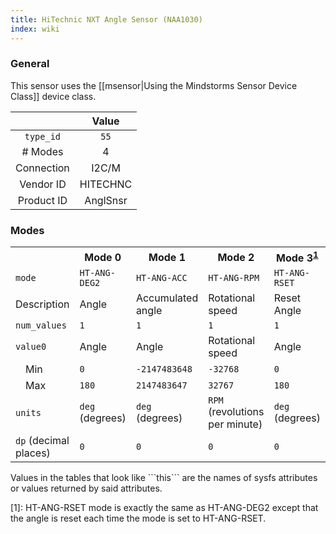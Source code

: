 ```yaml
---
title: HiTechnic NXT Angle Sensor (NAA1030)
index: wiki
---
```


### General

This sensor uses the [[msensor|Using the Mindstorms Sensor Device Class]] device class.

|              | Value    |
|:------------:|:--------:|
|```type_id``` | ```55``` |
| # Modes      | 4        |
| Connection   | I2C/M    |
| Vendor ID    | HITECHNC |
| Product ID   | AnglSnsr |

### Modes

<table>
  <tr>
    <th>
    <th>Mode 0
    <th>Mode 1
    <th>Mode 2
    <th>Mode 3<sup><a href="#wiki-note1">1</a></sup>
  <tr>
    <td><code>mode</code>
    <td><code>HT-ANG-DEG2</code>
    <td><code>HT-ANG-ACC</code>
    <td><code>HT-ANG-RPM</code>
    <td><code>HT-ANG-RSET</code>
  <tr>
    <td>Description
    <td>Angle
    <td>Accumulated angle
    <td>Rotational speed
    <td>Reset Angle
  <tr>
    <td><code>num_values</code>
    <td><code>1</code>
    <td><code>1</code>
    <td><code>1</code>
    <td><code>1</code>
  <tr>
    <td><code>value0</code>
    <td>Angle
    <td>Angle
    <td>Rotational speed
    <td>Angle
  <tr>
    <td>&emsp;Min
    <td><code>0</code>
    <td><code>-2147483648</code>
    <td><code>-32768</code>
    <td><code>0</code>
  <tr>
    <td>&emsp;Max
    <td><code>180</code>
    <td><code>2147483647</code>
    <td><code>32767</code>
    <td><code>180</code>
  <tr>
    <td><code>units</code>
    <td><code>deg</code> (degrees)
    <td><code>deg</code> (degrees)
    <td><code>RPM</code> (revolutions per minute)
    <td><code>deg</code> (degrees)
  <tr>
    <td><code>dp</code> (decimal places)
    <td><code>0</code>
    <td><code>0</code>
    <td><code>0</code>
    <td><code>0</code>
</table>
Values in the tables that look like ```this``` are the names of sysfs attributes or values returned by said attributes.

<a name="note1" />[1]: HT-ANG-RSET mode is exactly the same as HT-ANG-DEG2 except that the angle is reset each time the mode is set to HT-ANG-RSET.
